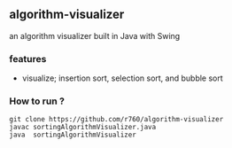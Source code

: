 ## algorithm-visualizer
an algorithm visualizer built in Java with Swing

### features
- visualize; insertion sort, selection sort, and bubble sort

### How to run ?
```
git clone https://github.com/r760/algorithm-visualizer
javac sortingAlgorithmVisualizer.java
java  sortingAlgorithmVisualizer
```
